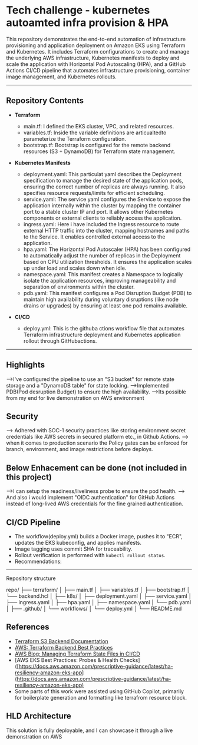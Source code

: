 # Tech challenge - kubernetes autoamted infra provision & HPA ###

This repository demonstrates the end-to-end automation of infrastructure provisioning and application deployment on Amazon EKS using Terraform and Kubernetes. 
It includes Terraform configurations to create and manage the underlying AWS infrastructure, Kubernetes manifests to deploy and scale the application with Horizontal Pod Autoscaling (HPA), and a GitHub Actions CI/CD pipeline that automates infrastructure provisioning, container image management, and Kubernetes rollouts.

---

## Repository Contents  ##########

* **Terraform**

  * main.tf: I defined the EKS cluster, VPC, and related resources.
  * variables.tf: Inside the variable definitions are articualtedto parameterize the Terraform configuration.
  * bootstrap.tf: Bootstrap is configured for the remote backend resources (S3 + DynamoDB) for Terraform state management.
  
* **Kubernetes Manifests**

  * deployment.yaml: This particulat yaml describes the Deployment specification to manage the desired state of the application pods, ensuring the correct number of replicas are always running. It also specifies resource requests/limits for efficient scheduling.
  * service.yaml: The service yaml configures the Service to expose the application internally within the cluster by mapping the container port to a stable cluster IP and port. It allows other Kubernetes components or external clients to reliably access the application.
  * ingress.yaml: Here i have included the Ingress resource to route external HTTP traffic into the cluster, mapping hostnames and paths to the Service. It enables controlled external access to the application.
  * hpa.yaml: The Horizontal Pod Autoscaler (HPA) has been configured to automatically adjust the number of replicas in the Deployment based on CPU utilization thresholds. It ensures the application scales up under load and scales down when idle.
  * namespace.yaml: This manifest creates a Namespace to logically isolate the application resources, improving manageability and separation of environments within the cluster.
  * pdb.yaml: This manifest configures a Pod Disruption Budget (PDB) to maintain high availability during voluntary disruptions (like node drains or upgrades) by ensuring at least one pod remains available.


* **CI/CD**
  * deploy.yml: This is the githuba ctions workflow file that automates Terraform infrastructure deployment and Kubernetes application rollout through GitHubactions.

---

## Highlights

 -->I've configured the pipeline to use an "S3 bucket" for remote state storage and a "DynamoDB table" for state locking.
 -->Implemented PDB(Pod desruption Budget) to ensure the high availability. 
 -->Its possible from my end for live demonstration on AWS environment
 
 
## Security

 --> Adhered with SOC-1 security practices like storing environment secret credentials like AWS secrets in secured platform etc., in Github Actions.
 --> when it comes to production scenario the Policy gates can be enforced for branch, environment, and image restrictions before deploys.

## Below Enhacement can be done (not included in this project)

 -->I can setup the readiness/liveliness probe to ensure the pod health.
 --> And also i would implement "OIDC authentication" for GitHub Actions instead of long-lived AWS credentials for the fine grained authentication.


## CI/CD Pipeline

* The workflow(deploy.yml) builds a Docker image, pushes it to "ECR", updates the EKS kubeconfig, and applies manifests.
* Image tagging uses commit SHA for traceability.
* Rollout verification is performed with `kubectl rollout status`.
* Recommendations:

---
Repository structure


repo/
├── terraform/
│   ├── main.tf
│   ├── variables.tf
│   ├── bootstrap.tf
│   └── backend.hcl
│
├── k8s/
│   ├── deployment.yaml
│   ├── service.yaml
│   ├── ingress.yaml
│   ├── hpa.yaml
│   ├── namespace.yaml
│   └── pdb.yaml
│
├── .github/
│   └── workflows/
│       └── deploy.yml
│
└── README.md





## References

* [Terraform S3 Backend Documentation](https://developer.hashicorp.com/terraform/language/backend/s3)
* [AWS: Terraform Backend Best Practices](https://docs.aws.amazon.com/prescriptive-guidance/latest/terraform-aws-provider-best-practices/backend.html)
* [AWS Blog: Managing Terraform State Files in CI/CD](https://aws.amazon.com/blogs/devops/best-practices-for-managing-terraform-state-files-in-aws-ci-cd-pipeline/)
* \[AWS EKS Best Practices: Probes & Health Checks]\([https://docs.aws.amazon.com/prescriptive-guidance/latest/ha-resiliency-amazon-eks-app](https://docs.aws.amazon.com/prescriptive-guidance/latest/ha-resiliency-amazon-eks-app)
* Some parts of this work were assisted using GitHub Copilot, primarily for boilerplate generation and formatting like terrafrom resource block.



## HLD Architecture

This solution is fully deployable, and I can showcase it through a live demonstration on AWS